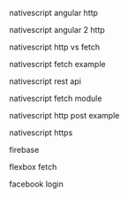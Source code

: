 nativescript angular http

nativescript angular 2 http

nativescript http vs fetch

nativescript fetch example

nativescript rest api

nativescript fetch module

nativescript http post example

nativescript https

firebase

flexbox fetch

facebook login
